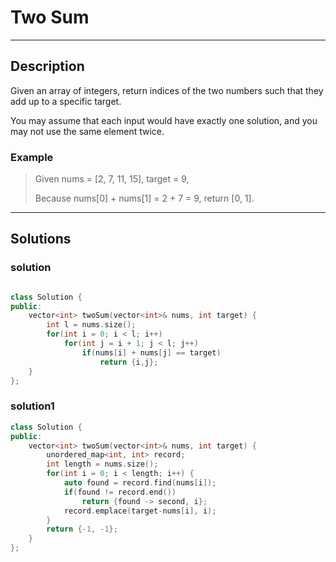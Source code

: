 # Two Sum
------------------------------
## Description
Given an array of integers, return indices of the two numbers such that they add up to a specific target.

You may assume that each input would have exactly one solution, and you may not use the same element twice.
### Example
>Given nums = [2, 7, 11, 15], target = 9,
>
>Because nums[0] + nums[1] = 2 + 7 = 9,
>return [0, 1].
-------------------------------------------
## Solutions
### solution
```cpp

class Solution {
public:
    vector<int> twoSum(vector<int>& nums, int target) {
        int l = nums.size();
        for(int i = 0; i < l; i++)
            for(int j = i + 1; j < l; j++)
                if(nums[i] + nums[j] == target)
                    return {i,j};
    }
};
```
### solution1
```cpp
class Solution {
public:
    vector<int> twoSum(vector<int>& nums, int target) {
        unordered_map<int, int> record;
        int length = nums.size();
        for(int i = 0; i < length; i++) {
            auto found = record.find(nums[i]);
            if(found != record.end())
                return {found -> second, i};
            record.emplace(target-nums[i], i);
        }
        return {-1, -1};
    }
};
```